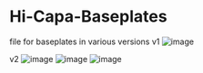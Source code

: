 # Hi-Capa-Baseplates
file for baseplates in various versions
v1
![image](https://github.com/Ampersand-Alexander/Hi-Capa-Baseplates/assets/60246286/cd4149aa-9f2d-411b-9889-93504dfcbaf1)

v2
![image](https://github.com/Ampersand-Alexander/Hi-Capa-Baseplates/assets/60246286/a128b44c-f23f-4ee6-a72e-9c844f5cf585)
![image](https://github.com/Ampersand-Alexander/Hi-Capa-Baseplates/assets/60246286/87a46dbf-784a-48c0-8e89-21dddfdb29ec)
![image](https://github.com/Ampersand-Alexander/Hi-Capa-Baseplates/assets/60246286/048c2585-e5ea-4623-ba70-3a73fb21a100)
